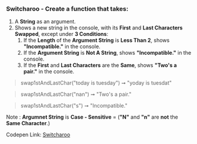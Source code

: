 ### Switcharoo - Create a function that takes: 

1. A **String** as an argument. 
1. Shows a new string in the console, with its **First** and **Last Characters Swapped**, except under **3 Conditions**:
    1. If the **Length** of the **Argument String** is **Less Than 2**, shows **"Incompatible."** in the console.
    1. If the **Argument String** is **Not A String**, shows **"Incompatible."** in the console.
    1. If the **First** and **Last Characters** are the **Same**, shows **"Two's a pair."** in the console.

> swap1stAndLastChar("today is tuesday") ➞ "yoday is tuesdat" 

> swap1stAndLastChar("nan") ➞ "Two's a pair."

> swap1stAndLastChar("s") ➞ "Incompatible."

Note : **Argumnet String** is **Case - Sensitive** = (**"N"** and **"n"** are **not** the **Same Character**.)

Codepen Link: [Switcharoo](https://codepen.io/naveencoder/pen/yLLwzyo?editors=0012)
